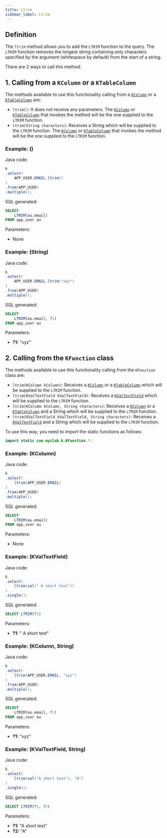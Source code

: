 ```yaml
---
title: Ltrim
sidebar_label: Ltrim
---
```


## Definition

The `ltrim` method allows you to add the `LTRIM` function to the query. The `LTRIM` function removes the longest string containing only characters specified by the argument (whitespace by default) from the start of a string.

There are 2 ways to call this method:

## 1. Calling from a `KColumn` or a `KTableColumn`

The methods available to use this functionality calling from a [`KColumn`](/docs/misc/select-list-values#2-kcolumn) or a [`KTableColumn`](/docs/misc/select-list-values#1-ktablecolumn) are:

- `ltrim()`: It does not receive any parameters. The [`KColumn`](/docs/misc/select-list-values#2-kcolumn) or [`KTableColumn`](/docs/misc/select-list-values#1-ktablecolumn) that invokes the method will be the one supplied to the `LTRIM` function.
- `ltrim(String characters)`: Receives a String which will be supplied to the `LTRIM` function. The [`KColumn`](/docs/misc/select-list-values#2-kcolumn) or [`KTableColumn`](/docs/misc/select-list-values#1-ktablecolumn) that invokes the method will be the one supplied to the `LTRIM` function.

### Example: ()

Java code:

```java
k
.select(
    APP_USER.EMAIL.ltrim()
)
.from(APP_USER)
.multiple();
```

SQL generated:

```sql
SELECT
    LTRIM(au.email)
FROM app_user au
```

Parameters:

- None

### Example: (String)

Java code:

```java
k
.select(
    APP_USER.EMAIL.ltrim("xyz")
)
.from(APP_USER)
.multiple();
```

SQL generated:

```sql
SELECT
    LTRIM(au.email, ?1)
FROM app_user au
```

Parameters:

- **?1:** "xyz"

## 2. Calling from the `KFunction` class

The methods available to use this functionality calling from the `KFunction` class are:

- `ltrim(KColumn kColumn)`: Receives a [`KColumn`](/docs/misc/select-list-values#2-kcolumn) or a [`KTableColumn`](/docs/misc/select-list-values#1-ktablecolumn) which will be supplied to the `LTRIM` function.
- `ltrim(KValTextField kValTextField)`: Receives a [`KValTextField`](/docs/misc/select-list-values#3-values) which will be supplied to the `LTRIM` function.
- `ltrim(KColumn kColumn, String characters)`: Receives a [`KColumn`](/docs/misc/select-list-values#2-kcolumn) or a [`KTableColumn`](/docs/misc/select-list-values#1-ktablecolumn) and a String which will be supplied to the `LTRIM` function.
- `ltrim(KValTextField kValTextField, String characters)`: Receives a [`KValTextField`](/docs/misc/select-list-values#3-values) and a String which will be supplied to the `LTRIM` function.

To use this way, you need to import the static functions as follows:

```java
import static com.myzlab.k.KFunction.*;
```

### Example: (KColumn)

Java code:

```java
k
.select(
    ltrim(APP_USER.EMAIL)
)
.from(APP_USER)
.multiple();
```

SQL generated:

```sql
SELECT
    LTRIM(au.email)
FROM app_user au
```

Parameters:

- None

### Example: (KValTextField)

Java code:

```java
k
.select(
    ltrim(val(" A short text"))
)
.single();
```

SQL generated:

```sql
SELECT LTRIM(?1)
```

Parameters:

- **?1:** " A short text"

### Example: (KColumn, String)

Java code:

```java
k
.select(
    ltrim(APP_USER.EMAIL, "xyz")
)
.from(APP_USER)
.multiple();
```

SQL generated:

```sql
SELECT
    LTRIM(au.email, ?1)
FROM app_user au
```

Parameters:

- **?1:** "xyz"

### Example: (KValTextField, String)

Java code:

```java
k
.select(
    ltrim(val("A short text"), "A")
)
.single();
```

SQL generated:

```sql
SELECT LTRIM(?1, ?2)
```

Parameters:

- **?1:** "A short text"
- **?2:** "A"